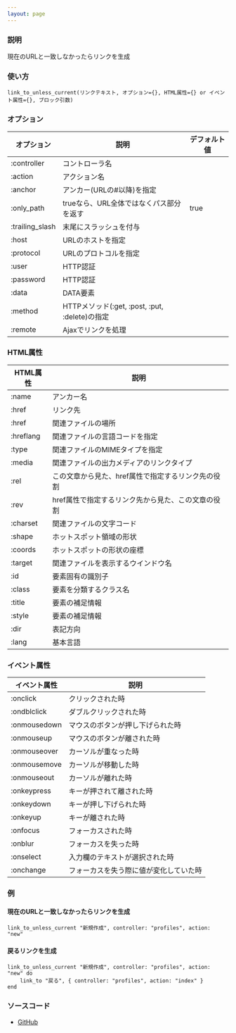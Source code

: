 ```yaml
---
layout: page
---
```


### 説明

現在のURLと一致しなかったらリンクを生成

### 使い方

    link_to_unless_current(リンクテキスト, オプション={}, HTML属性={} or イベント属性={}, ブロック引数)

### オプション

| オプション      | 説明                                           | デフォルト値 |
| --------------- | ---------------------------------------------- | ------------ |
| :controller     | コントローラ名                                 |              |
| :action         | アクション名                                   |              |
| :anchor         | アンカー(URLの#以降)を指定                     |              |
| :only_path      | trueなら、URL全体ではなくパス部分を返す        | true         |
| :trailing_slash | 末尾にスラッシュを付与                         |              |
| :host           | URLのホストを指定                              |              |
| :protocol       | URLのプロトコルを指定                          |              |
| :user           | HTTP認証                                       |              |
| :password       | HTTP認証                                       |              |
| :data           | DATA要素                                       |              |
| :method         | HTTPメソッド(:get, :post, :put, :delete)の指定 |              |
| :remote         | Ajaxでリンクを処理                             |              |

### HTML属性

| HTML属性  | 説明                                               |
| --------- | -------------------------------------------------- |
| :name     | アンカー名                                         |
| :href     | リンク先                                           |
| :href     | 関連ファイルの場所                                 |
| :hreflang | 関連ファイルの言語コードを指定                     |
| :type     | 関連ファイルのMIMEタイプを指定                     |
| :media    | 関連ファイルの出力メディアのリンクタイプ           |
| :rel      | この文章から見た、href属性で指定するリンク先の役割 |
| :rev      | href属性で指定するリンク先から見た、この文章の役割 |
| :charset  | 関連ファイルの文字コード                           |
| :shape    | ホットスポット領域の形状                           |
| :coords   | ホットスポットの形状の座標                         |
| :target   | 関連ファイルを表示するウインドウ名                 |
| :id       | 要素固有の識別子                                   |
| :class    | 要素を分類するクラス名                             |
| :title    | 要素の補足情報                                     |
| :style    | 要素の補足情報                                     |
| :dir      | 表記方向                                           |
| :lang     | 基本言語                                           |

### イベント属性

| イベント属性 | 説明                                   |
| ------------ | -------------------------------------- |
| :onclick     | クリックされた時                       |
| :ondblclick  | ダブルクリックされた時                 |
| :onmousedown | マウスのボタンが押し下げられた時       |
| :onmouseup   | マウスのボタンが離された時             |
| :onmouseover | カーソルが重なった時                   |
| :onmousemove | カーソルが移動した時                   |
| :onmouseout  | カーソルが離れた時                     |
| :onkeypress  | キーが押されて離された時               |
| :onkeydown   | キーが押し下げられた時                 |
| :onkeyup     | キーが離された時                       |
| :onfocus     | フォーカスされた時                     |
| :onblur      | フォーカスを失った時                   |
| :onselect    | 入力欄のテキストが選択された時         |
| :onchange    | フォーカスを失う際に値が変化していた時 |

### 例

#### 現在のURLと一致しなかったらリンクを生成

    link_to_unless_current "新規作成", controller: "profiles", action: "new"

#### 戻るリンクを生成

    link_to_unless_current "新規作成", controller: "profiles", action: "new" do
        link_to "戻る", { controller: "profiles", action: "index" }
    end

### ソースコード

- [GitHub](https://github.com/rails/rails/blob/984c3ef2775781d47efa9f541ce570daa2434a80/actionview/lib/action_view/helpers/url_helper.rb#L424)
